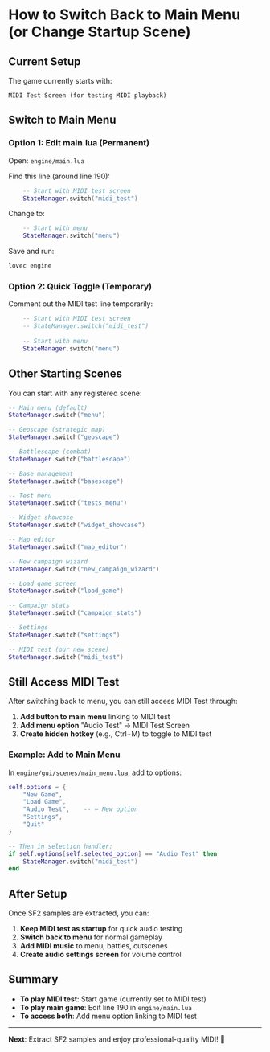 # How to Switch Back to Main Menu (or Change Startup Scene)

## Current Setup

The game currently starts with:
```
MIDI Test Screen (for testing MIDI playback)
```

## Switch to Main Menu

### Option 1: Edit main.lua (Permanent)

Open: `engine/main.lua`

Find this line (around line 190):
```lua
    -- Start with MIDI test screen
    StateManager.switch("midi_test")
```

Change to:
```lua
    -- Start with menu
    StateManager.switch("menu")
```

Save and run:
```bash
lovec engine
```

### Option 2: Quick Toggle (Temporary)

Comment out the MIDI test line temporarily:

```lua
    -- Start with MIDI test screen
    -- StateManager.switch("midi_test")
    
    -- Start with menu
    StateManager.switch("menu")
```

## Other Starting Scenes

You can start with any registered scene:

```lua
-- Main menu (default)
StateManager.switch("menu")

-- Geoscape (strategic map)
StateManager.switch("geoscape")

-- Battlescape (combat)
StateManager.switch("battlescape")

-- Base management
StateManager.switch("basescape")

-- Test menu
StateManager.switch("tests_menu")

-- Widget showcase
StateManager.switch("widget_showcase")

-- Map editor
StateManager.switch("map_editor")

-- New campaign wizard
StateManager.switch("new_campaign_wizard")

-- Load game screen
StateManager.switch("load_game")

-- Campaign stats
StateManager.switch("campaign_stats")

-- Settings
StateManager.switch("settings")

-- MIDI test (our new scene)
StateManager.switch("midi_test")
```

## Still Access MIDI Test

After switching back to menu, you can still access MIDI Test through:

1. **Add button to main menu** linking to MIDI test
2. **Add menu option** "Audio Test" → MIDI Test Screen
3. **Create hidden hotkey** (e.g., Ctrl+M) to toggle to MIDI test

### Example: Add to Main Menu

In `engine/gui/scenes/main_menu.lua`, add to options:

```lua
self.options = {
    "New Game",
    "Load Game", 
    "Audio Test",    -- ← New option
    "Settings",
    "Quit"
}

-- Then in selection handler:
if self.options[self.selected_option] == "Audio Test" then
    StateManager.switch("midi_test")
end
```

## After Setup

Once SF2 samples are extracted, you can:

1. **Keep MIDI test as startup** for quick audio testing
2. **Switch back to menu** for normal gameplay
3. **Add MIDI music** to menu, battles, cutscenes
4. **Create audio settings screen** for volume control

## Summary

- **To play MIDI test**: Start game (currently set to MIDI test)
- **To play main game**: Edit line 190 in `engine/main.lua`
- **To access both**: Add menu option linking to MIDI test

---

**Next**: Extract SF2 samples and enjoy professional-quality MIDI! 🎵
